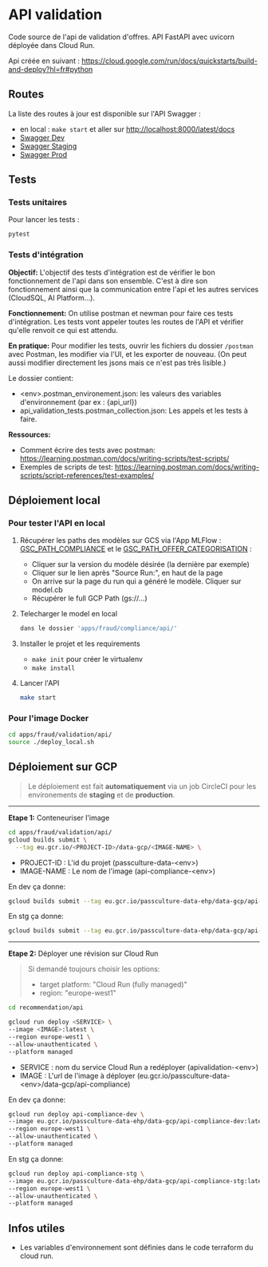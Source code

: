 # API validation

Code source de l'api de validation d'offres.
API FastAPI avec uvicorn déployée dans Cloud Run.

Api créée en suivant : <https://cloud.google.com/run/docs/quickstarts/build-and-deploy?hl=fr#python>

## Routes

La liste des routes à jour est disponible sur l'API Swagger :

- en local : `make start` et aller sur <http://localhost:8000/latest/docs>
- [Swagger Dev](https://compliance.testing.passculture.team/latest/docs)
- [Swagger Staging](https://compliance.staging.passculture.team/latest/docs)
- [Swagger Prod](https://compliance.passculture.team/latest/docs)

## Tests

### Tests unitaires

Pour lancer les tests :

```bash
pytest
```

### Tests d'intégration

**Objectif:**
L'objectif des tests d'intégration est de vérifier le bon fonctionnement de l'api dans son ensemble. C'est à dire son fonctionnement ainsi que la communication entre l'api et les autres services (CloudSQL, AI Platform...).

**Fonctionnement:**
On utilise postman et newman pour faire ces tests d'intégration.
Les tests vont appeler toutes les routes de l'API et vérifier qu'elle renvoit ce qui est attendu.

**En pratique:**
Pour modifier les tests, ouvrir les fichiers du dossier `/postman` avec Postman, les modifier via l'UI, et les exporter de nouveau. (On peut aussi modifier directement les jsons mais ce n'est pas très lisible.)

Le dossier contient:

- \<env>.postman_environement.json: les valeurs des variables d'environnement (par ex : {api_url})
- api_validation_tests.postman_collection.json: Les appels et les tests à faire.

**Ressources:**

- Comment écrire des tests avec postman: <https://learning.postman.com/docs/writing-scripts/test-scripts/>
- Exemples de scripts de test: <https://learning.postman.com/docs/writing-scripts/script-references/test-examples/>

## Déploiement local

### Pour tester l'API en local

1. Récupérer les paths des modèles sur GCS via l'App MLFlow : [GSC_PATH_COMPLIANCE](https://mlflow.staging.passculture.team/#/models/compliance_default_stg) et le [GSC_PATH_OFFER_CATEGORISATION](https://mlflow.staging.passculture.team/#/models/offer_categorisation_stg) :
    - Cliquer sur la version du modèle désirée (la dernière par exemple)
    - Cliquer sur le lien après "Source Run:", en haut de la page
    - On arrive sur la page du run qui a généré le modèle. Cliquer sur model.cb
    - Récupérer le full GCP Path (gs://...)
2. Telecharger le model en local

    ```bash
    dans le dossier 'apps/fraud/compliance/api/'
    ```

3. Installer le projet et les requirements
    - `make init` pour créer le virtualenv
    - `make install`

4. Lancer l'API

    ```bash
    make start
    ```

### Pour l'image Docker

```bash
cd apps/fraud/validation/api/
source ./deploy_local.sh
```

## Déploiement sur GCP

>Le déploiement est fait **automatiquement** via un job CircleCI pour les environements de **staging** et de **production**.

------

**Etape 1:** Conteneuriser l'image

```bash
cd apps/fraud/validation/api/
gcloud builds submit \
  --tag eu.gcr.io/<PROJECT-ID>/data-gcp/<IMAGE-NAME> \

```

- PROJECT-ID : L'id du projet (passculture-data-\<env>)
- IMAGE-NAME : Le nom de l'image (api-compliance-\<env>)

En dev ça donne:

```bash
gcloud builds submit --tag eu.gcr.io/passculture-data-ehp/data-gcp/api-compliance-dev
```

En stg ça donne:

```bash
gcloud builds submit --tag eu.gcr.io/passculture-data-ehp/data-gcp/api-compliance-stg
```

------

**Etape 2:** Déployer une révision sur Cloud Run

>Si demandé toujours choisir les options:
>
>- target platform: "Cloud Run (fully managed)"
>- region: "europe-west1"

```bash
cd recommendation/api

gcloud run deploy <SERVICE> \
--image <IMAGE>:latest \
--region europe-west1 \
--allow-unauthenticated \
--platform managed
```

- SERVICE : nom du service Cloud Run a redéployer (apivalidation-\<env>)
- IMAGE : L'url de l'image à déployer (eu.gcr.io/passculture-data-\<env>/data-gcp/api-compliance)

En dev ça donne:

```bash
gcloud run deploy api-compliance-dev \
--image eu.gcr.io/passculture-data-ehp/data-gcp/api-compliance-dev:latest \
--region europe-west1 \
--allow-unauthenticated \
--platform managed
```

En stg ça donne:

```bash
gcloud run deploy api-compliance-stg \
--image eu.gcr.io/passculture-data-ehp/data-gcp/api-compliance-stg:latest \
--region europe-west1 \
--allow-unauthenticated \
--platform managed
```

## Infos utiles

- Les variables d'environnement sont définies dans le code terraform du cloud run.
